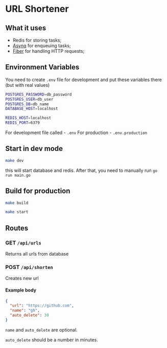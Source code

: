 # URL Shortener

## What it uses

- Redis for storing tasks;
- [Asynq](https://github.com/hibiken/asynq) for enqueuing tasks;
- [Fiber](https://github.com/gofiber/fiber) for handling HTTP requests;

## Environment Variables

You need to create `.env` file for development and put these variables there (but with real values)

```bash
POSTGRES_PASSWORD=db_password
POSTGRES_USER=db_user
POSTGRES_DB=db_name
DATABASE_HOST=localhost

REDIS_HOST=localhost
REDIS_PORT=6379
```

For development file called - `.env`
For production - `.env.production`

## Start in dev mode

```bash
make dev
```

this will start database and redis. After that, you need to manually run `go run main.go`

## Build for production

```bash
make build
```

```bash
make start
```

## Routes

### GET `/api/urls`

Returns all urls from database

### POST `/api/shorten`

Creates new url

#### Example body

```json
{
  "url": "https://github.com",
  "name": "gh",
  "auto_delete": 30
}
```

`name` and `auto_delete` are optional.

`auto_delete` should be a number in minutes.

### 
